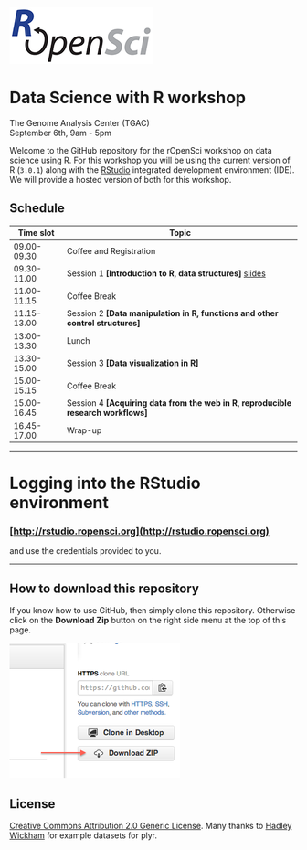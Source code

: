 
![](ropensci_logo.png)

# Data Science with R workshop  
The Genome Analysis Center (TGAC)  
September 6th, 9am - 5pm

Welcome to the GitHub repository for the rOpenSci workshop on data science using R. For this workshop you will be using the current version of R (`3.0.1`) along with the [RStudio](http://www.rstudio.com/) integrated development environment (IDE). We will provide a hosted version of both for this workshop. 

## Schedule 
| Time slot | Topic |
| -------- | ------- | 
| 09.00-09.30 | Coffee and Registration  |
| 09.30-11.00 | Session 1 **[Introduction to R, data structures]**  [slides](http://ropensci.github.io/workshops-norwich-2013-09/01-introduction/intro_slides/) |
| 11.00-11.15 | Coffee Break  |
| 11.15- 13.00 | Session 2 **[Data manipulation in R, functions and other control structures]** |
| 13:00-13.30 | Lunch  |
| 13.30-15.00 | Session 3 **[Data visualization in R]**  |
| 15.00-15.15 | Coffee Break  |
| 15.00-16.45 | Session 4 **[Acquiring data from the web in R, reproducible research workflows]**  |
| 16.45-17.00 | Wrap-up |



----

# Logging into the RStudio environment

### [http://rstudio.ropensci.org](http://rstudio.ropensci.org)

and use the credentials provided to you.

---

## How to download this repository

If you know how to use GitHub, then simply clone this repository. Otherwise click on the **Download Zip** button on the right side menu at the top of this page.

![](how_to_clone.png)


## License  
<a rel="license" href="http://creativecommons.org/licenses/by/2.0/">Creative Commons Attribution 2.0 Generic License</a>. Many thanks to [Hadley Wickham](http://had.co.nz/) for example datasets for plyr.

